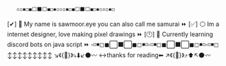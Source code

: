        ▫◽◾◻◼⬜⬛⬜◼◻◾◽▫◽◾◻◼⬜⬛⬜◼◻◾◽▫◽◾◻
[✔] 🔴 My name is sawmoor.eye you can also call me samurai ⏩
[✅] ⚪ Im a internet designer, love making pixel drawings  ⏩
[🕛] 🔵 Currently learning discord bots on java script      ⏩
       ▫◽◾◻◼⬜⬛⬜◼◻◾◽▫◽◾◻◼⬜⬛⬜◼◻◾◽▫◽◾◻
↕↕↕↕↕↕↕↕↕
↘《{💙}》⤵⬇↙⚫〰
↔thanks for reading⬅
↗《{💙}》⤴⬆↖⚫〰
